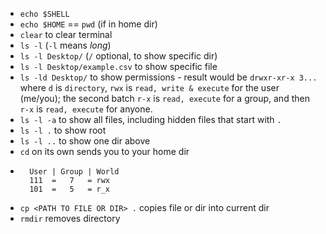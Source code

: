 - `echo $SHELL`
- `echo $HOME` == `pwd` (if in home dir)
- `clear` to clear terminal 
- `ls -l` (`-l` means _long_)
- `ls -l Desktop/` (`/` optional, to show specific dir)
- `ls -l Desktop/example.csv` to show specific file
- `ls -ld Desktop/` to show permissions - result would be `drwxr-xr-x 3...` where `d` is `directory`, `rwx` is `read, write & execute` for the user (me/you);  the second batch `r-x` is `read, execute` for a group, and then `r-x` is `read, execute` for anyone.
- `ls -l -a` to show all files, including hidden files that start with `.`
- `ls -l .` to show root
- `ls -l ..` to show one dir above
- `cd` on its own sends you to your home dir
- ```the "bit positions" are:
    User | Group | World
    111  =   7   = rwx
    101  =   5   = r_x
    ```
- `cp <PATH TO FILE OR DIR> .` copies file or dir into current dir
- `rmdir` removes directory